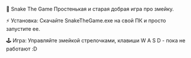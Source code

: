 🐍 Snake The Game
Простенькая и старая добрая игра про змейку.

⚡ Установка:
Скачайте SnakeTheGame.exe на свой ПК и просто запустите ее.

🕹️ Игра:
Управляйте змейкой стрелочками, клавиши W A S D - пока не работают :D
